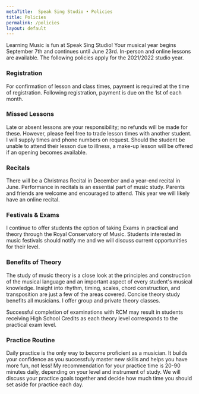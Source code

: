 ```yaml
---
metaTitle:  Speak Sing Studio • Policies
title: Policies
permalink: /policies
layout: default
---
```



Learning Music is fun at Speak Sing Studio!  Your musical year begins September 7th and continues until June 23rd. In-person and online lessons are available.  The following policies apply for the 2021/2022 studio year.

### Registration

For confirmation of lesson and class times, payment is required at the time of registration.  Following registration, payment is due on the 1st of each month.

### Missed Lessons

Late or absent lessons are your responsibility; no refunds will be made for these.  However, please feel free to trade lesson times with another student.  I will supply times and phone numbers on request.  Should the student be unable to attend their lesson due to illness, a make-up lesson will be offered if an opening becomes available.

### Recitals

There will be a Christmas Recital in December and a year-end recital in June.  Performance in recitals is an essential part of music study.  Parents and friends are welcome and encouraged to attend.  This year we will likely have an online recital.

### Festivals & Exams

I continue to offer students the option of taking Exams in practical and theory through the Royal Conservatory of Music.  Students interested in music festivals should notify me and we will discuss current opportunities for their level.

### Benefits of Theory

The study of music theory is a close look at the principles and construction of the musical language and an important aspect of every student's musical knowledge. Insight into rhythm, timing, scales, chord construction, and transposition are just a few of the areas covered. Concise theory study benefits all musicians. I offer group and private theory classes.

Successful completion of examinations with RCM may result in students receiving High School Credits as each theory level corresponds to the practical exam level.

### Practice Routine

Daily practice is the only way to become proficient as a musician. It builds your confidence as you successfuly master new skills and helps you have more fun, not less!  My recommendation for your practice time is 20-90 minutes daily, depending on your level and instrument of study. We will discuss your practice goals together and decide how much time you should set aside for practice each day.

